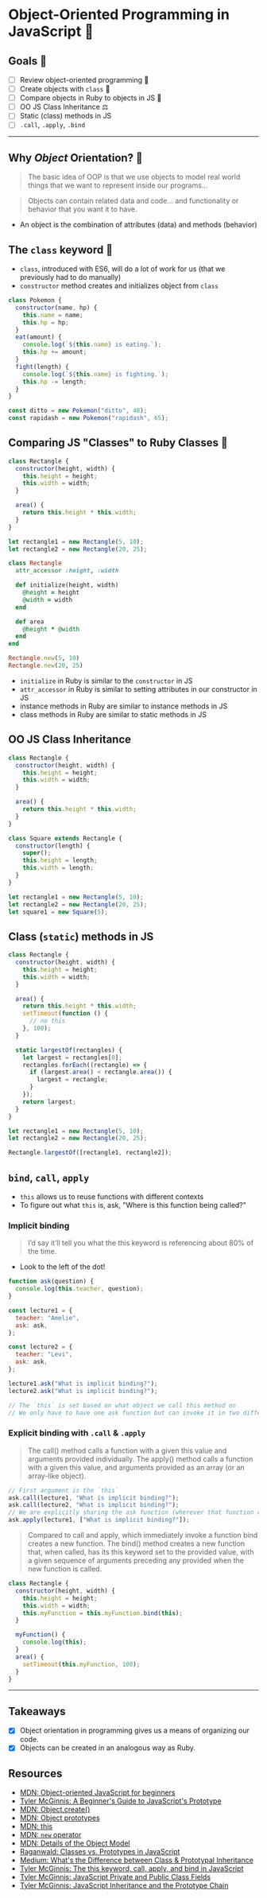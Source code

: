 # Object-Oriented Programming in JavaScript 🧱

## Goals 🏰

- [ ] Review object-oriented programming 🤔
- [ ] Create objects with `class` 🚀
- [ ] Compare objects in Ruby to objects in JS 🔬
- [ ] OO JS Class Inheritance ⚖️
- [ ] Static (class) methods in JS
- [ ] `.call`, `.apply`, `.bind`

---

## Why _Object_ Orientation? 🤔

> The basic idea of OOP is that we use objects to model real world things that we want to represent inside our programs...

> Objects can contain related data and code... and functionality or behavior that you want it to have.

- An object is the combination of attributes (data) and methods (behavior)

## The `class` keyword 🚀

- `class`, introduced with ES6, will do a lot of work for us (that we previously had to do manually)
- `constructor` method creates and initializes object from `class`

```javascript
class Pokemon {
  constructor(name, hp) {
    this.name = name;
    this.hp = hp;
  }
  eat(amount) {
    console.log(`${this.name} is eating.`);
    this.hp += amount;
  }
  fight(length) {
    console.log(`${this.name} is fighting.`);
    this.hp -= length;
  }
}

const ditto = new Pokemon("ditto", 48);
const rapidash = new Pokemon("rapidash", 65);
```

## Comparing JS "Classes" to Ruby Classes 🔬

```javascript
class Rectangle {
  constructor(height, width) {
    this.height = height;
    this.width = width;
  }

  area() {
    return this.height * this.width;
  }
}

let rectangle1 = new Rectangle(5, 10);
let rectangle2 = new Rectangle(20, 25);
```

```ruby
class Rectangle
  attr_accessor :height, :width

  def initialize(height, width)
    @height = height
    @width = width
  end

  def area
    @height * @width
  end
end

Rectangle.new(5, 10)
Rectangle.new(20, 25)
```

- `initialize` in Ruby is similar to the `constructor` in JS
- `attr_accessor` in Ruby is similar to setting attributes in our constructor in JS
- instance methods in Ruby are similar to instance methods in JS
- class methods in Ruby are similar to static methods in JS

## OO JS Class Inheritance

```javascript
class Rectangle {
  constructor(height, width) {
    this.height = height;
    this.width = width;
  }

  area() {
    return this.height * this.width;
  }
}

class Square extends Rectangle {
  constructor(length) {
    super();
    this.height = length;
    this.width = length;
  }
}

let rectangle1 = new Rectangle(5, 10);
let rectangle2 = new Rectangle(20, 25);
let square1 = new Square(5);
```

## Class (`static`) methods in JS

```javascript
class Rectangle {
  constructor(height, width) {
    this.height = height;
    this.width = width;
  }

  area() {
    return this.height * this.width;
    setTimeout(function () {
      // no this
    }, 100);
  }

  static largestOf(rectangles) {
    let largest = rectangles[0];
    rectangles.forEach((rectangle) => {
      if (largest.area() < rectangle.area()) {
        largest = rectangle;
      }
    });
    return largest;
  }
}

let rectangle1 = new Rectangle(5, 10);
let rectangle2 = new Rectangle(20, 25);

Rectangle.largestOf([rectangle1, rectangle2]);
```

## `bind`, `call`, `apply`

- `this` allows us to reuse functions with different contexts
- To figure out what `this` is, ask, "Where is this function being called?"

### Implicit binding

> I’d say it’ll tell you what the this keyword is referencing about 80% of the time.

- Look to the left of the dot!

```javascript
function ask(question) {
  console.log(this.teacher, question);
}

const lecture1 = {
  teacher: "Amelie",
  ask: ask,
};

const lecture2 = {
  teacher: "Levi",
  ask: ask,
};

lecture1.ask("What is implicit binding?");
lecture2.ask("What is implicit binding?");

// The `this` is set based on what object we call this method on
// We only have to have one ask function but can invoke it in two different contexts
```

### Explicit binding with `.call` & `.apply`

> The call() method calls a function with a given this value and arguments provided individually.
> The apply() method calls a function with a given this value, and arguments provided as an array (or an array-like object).

```javascript
// First argument is the `this`
ask.call(lecture1, "What is implicit binding?");
ask.call(lecture2, "What is implicit binding?");
// We are explicitly sharing the ask function (wherever that function comes from, invoke it within the particular context that I specify)
ask.apply(lecture1, ["What is implicit binding?"]);
```

> Compared to call and apply, which immediately invoke a function bind creates a new function. The bind() method creates a new function that, when called, has its this keyword set to the provided value, with a given sequence of arguments preceding any provided when the new function is called.

```javascript
class Rectangle {
  constructor(height, width) {
    this.height = height;
    this.width = width;
    this.myFunction = this.myFunction.bind(this);
  }

  myFunction() {
    console.log(this);
  }
  area() {
    setTimeout(this.myFunction, 100);
  }
}
```

---

## Takeaways

- [x] Object orientation in programming gives us a means of organizing our code.
- [x] Objects can be created in an analogous way as Ruby.

## Resources

- [MDN: Object-oriented JavaScript for beginners](https://developer.mozilla.org/en-US/docs/Learn/JavaScript/Objects/Object-oriented_JS)
- [Tyler McGinnis: A Beginner's Guide to JavaScript's Prototype](https://tylermcginnis.com/beginners-guide-to-javascript-prototype/)
- [MDN: Object.create()](https://developer.mozilla.org/en-US/docs/Web/JavaScript/Reference/Global_Objects/Object/create)
- [MDN: Object prototypes](https://developer.mozilla.org/en-US/docs/Learn/JavaScript/Objects/Object_prototypes)
- [MDN: this](https://developer.mozilla.org/en-US/docs/Web/JavaScript/Reference/Operators/this)
- [MDN: `new` operator](https://developer.mozilla.org/en-US/docs/Web/JavaScript/Reference/Operators/new)
- [MDN: Details of the Object Model](https://developer.mozilla.org/en-US/docs/Web/JavaScript/Guide/Details_of_the_Object_Model)
- [Raganwald: Classes vs. Prototypes in JavaScript](https://raganwald.com/2013/02/10/prototypes.html)
- [Medium: What's the Difference between Class & Prototypal Inheritance](https://medium.com/javascript-scene/master-the-javascript-interview-what-s-the-difference-between-class-prototypal-inheritance-e4cd0a7562e9)
- [Tyler McGinnis: The this keyword, call, apply, and bind in JavaScript](https://tylermcginnis.com/this-keyword-call-apply-bind-javascript/)
- [Tyler McGinnis: JavaScript Private and Public Class Fields](https://tylermcginnis.com/javascript-private-and-public-class-fields/)
- [Tyler McGinnis: JavaScript Inheritance and the Prototype Chain](https://tylermcginnis.com/javascript-inheritance-and-the-prototype-chain/)
